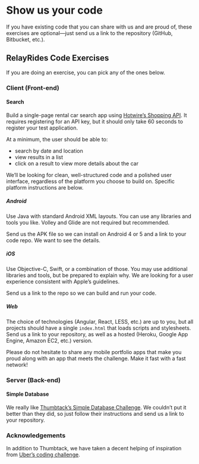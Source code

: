 # Show us your code

If you have existing code that you can share with us and are proud of, these exercises are optional—just send us a link to the repository (GitHub, Bitbucket, etc.).

## RelayRides Code Exercises

If you are doing an exercise, you can pick any of the ones below.

### Client (Front-end)

#### Search

Build a single-page rental car search app using [Hotwire’s Shopping API][hotwire]. It requires registering for an API key, but it should only take 60 seconds to register your test application.

At a minimum, the user should be able to:

- search by date and location
- view results in a list
- click on a result to view more details about the car

We’ll be looking for clean, well-structured code and a polished user interface, regardless of the platform you choose to build on. Specific platform instructions are below.

[hotwire]: http://developer.hotwire.com/docs/Rental_Car_Shopping_API

##### Android

Use Java with standard Android XML layouts. You can use any libraries and tools you like. Volley and Glide are not required but recommended. 

Send us the APK file so we can install on Android 4 or 5 and a link to your code repo. We want to see the details.

##### iOS

Use Objective-C, Swift, or a combination of those. You may use additional libraries and tools, but be prepared to explain why. We are looking for a user experience consistent with Apple’s guidelines.  

Send us a link to the repo so we can build and run your code.

##### Web

The choice of technologies (Angular, React, LESS, etc.) are up to you, but all projects should have a single `index.html` that loads scripts and stylesheets. Send us a link to your repository, as well as a hosted (Heroku, Google App Engine, Amazon EC2, etc.) version.

Please do not hesitate to share any mobile portfolio apps that make you proud along with an app that meets the challenge. Make it fast with a fast network! 


### Server (Back-end)

#### Simple Database

We really like [Thumbtack’s Simple Database Challenge][sdb]. We couldn’t put it better than they did, so just follow their instructions and send us a link to your repository.

[sdb]: https://www.thumbtack.com/challenges/simple-database

### Acknowledgements

In addition to Thumbtack, we have taken a decent helping of inspiration from [Uber’s coding challenge][uber].

[uber]: https://github.com/uber/coding-challenge-tools
